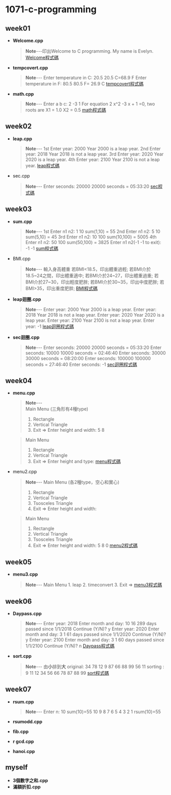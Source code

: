 # 1071-c-programming

## week01
* **Welcome.cpp**
  >**Note**---印出Welcome to C programming.
  >			 My name is Evelyn.
[Welcome程式碼](https://github.com/Evelyn05/1071-c-programming/blob/master/W01/welcome.cpp)


* **tempcovert.cpp**
  >**Note**---
  >Enter temperature in C: 20.5
  >20.5 C=68.9 F
  >Enter temperature in F: 80.5
  >80.5 F= 26.9 C
  >[tempcovert程式碼](https://github.com/Evelyn05/1071-c-programming/blob/master/W01/tempconvert.cpp)


* **math.cpp**
  > **Note**---
  > Enter a b c: 2 -3 1
  >  For equation 2 x^2 -3 x + 1 =0, two roots are 
  > X1 = 1.0 
  > X2 = 0.5
  > [math程式碼](https://github.com/Evelyn05/1071-c-programming/blob/master/W01/math.cpp)


## week02

  * **leap.cpp**
    >**Note**---
    1st
    Enter year: 2000 
    Year 2000 is a leap year.
     2nd
    Enter year: 2018 Year 
    2018 is not a leap year.
     3rd
    Enter year: 2020
    Year 2020 is a leap year.
    4th
    Enter year: 2100
    Year 2100 is not a leap year.
    [ leap程式碼](https://github.com/Evelyn05/1071-c-programming/blob/master/W02/leap.cpp)
    
  * sec.cpp
    >**Note**---
    Enter seconds: 20000 
    20000 seconds = 05:33:20
   [ sec程式碼](https://github.com/Evelyn05/1071-c-programming/blob/master/W02/sec.cpp)
     
  
## week03
  * **sum.cpp**
    >**Note**---
    1st
    Enter n1 n2: 1 10
    sum(1,10) = 55
    2nd
    Enter n1 n2: 5 10 
    sum(5,10) = 45
    3rd
    Enter n1 n2: 10 100 
    sum(10,100) = 5005 
    4th
    Enter n1 n2: 50 100 
    sum(50,100) = 3825 
    Enter n1 n2(-1 -1 to exit): -1 -1
   [ sum程式碼](https://github.com/Evelyn05/1071-c-programming/blob/master/W03/sum.cpp)  
    
  * BMI.cpp
    >**Note**---
    輸入身高體重
    若BMI<18.5，印出體重過輕;
    若BMI介於18.5~24之間，印出體重適中;
    若BMI介於24~27，印出體重過重;
    若BMI介於27~30，印出輕度肥胖;
    若BMI介於30~35，印出中度肥胖;
     若BMI>35，印出重度肥胖;
      [ BMI程式碼](https://github.com/Evelyn05/1071-c-programming/blob/master/W03/BMI.cpp)
  * **leap迴圈.cpp**
    >**Note**--- 
    Enter year: 2000 Year 
    2000 is a leap year. 
    Enter year: 2018
    Year 2018 is not a leap year. 
    Enter year: 2020
    Year 2020 is a leap year.
     Enter year: 2100 
     Year 2100 is not a leap year. 
     Enter year: -1
     [ leap迴圈程式碼](https://github.com/Evelyn05/1071-c-programming/blob/master/W03/leap%20year%E8%BF%B4%E5%9C%88.cpp)
    
  * **sec迴圈.cpp** 
    >**Note**--- 
    Enter seconds: 20000 
    20000 seconds = 05:33:20 
    Enter seconds: 10000 
    10000 seconds = 02:46:40 
    Enter seconds: 30000 
    30000 seconds = 08:20:00 
    Enter seconds: 100000 
    100000 seconds = 27:46:40 
    Enter seconds: -1
    [sec迴圈程式碼](https://github.com/Evelyn05/1071-c-programming/blob/master/W03/sec%E8%BF%B4%E5%9C%88.cpp)
  
## week04
  * **menu.cpp**
    >**Note**---   
    >Main Menu  (三角形有4種type)
    >1. Rectangle
    >2.  Vertical Triangle 
    >3. Exit 
    =>
    > Enter height and width: 5 8
    
     >Main Menu
    >1. Rectangle
    >2.  Vertical Triangle 
    >3. Exit 
    =>
    > Enter height and type: 
     [menu程式碼](https://github.com/Evelyn05/1071-c-programming/blob/master/W04/Menu.cpp)
    
  * menu2.cpp 
      >**Note**--- 
      >Main Menu (各2種type，空心和實心)
    >1. Rectangle
    >2.  Vertical Triangle 
     >3. Tsosceles Triangle
    >4. Exit 
    =>
    >  Enter height and width: 
    
    >Main Menu 
    >1. Rectangle
    >2.  Vertical Triangle 
     >3. Tsosceles Triangle
    >4. Exit
    =>
    >  Enter height and width: 5 8 0
    [menu2程式碼](https://github.com/Evelyn05/1071-c-programming/blob/master/W04/Menu2.cpp)
    
  
## week05
  * **menu3.cpp**
       >**Note**---
       Main Menu 
        1. leap
        2. timeconvert
         3. Exit
         =>
       [menu3程式碼](https://github.com/Evelyn05/1071-c-programming/blob/master/W05/Menu3.cpp)  
## week06
 * **Daypass.cpp**
     >**Note**---
     Enter year: 2018
     Enter month and day: 10 16 
     289 days passed since 1/1/2018 
     Continue (Y/N)? y 
     Enter year: 2020 
     Enter month and day: 3 1 
     61 days passed since 1/1/2020 
     Continue (Y/N)? y 
     Enter year: 2100 
     Enter month and day: 3 1 
     60 days passed since 1/1/2100
     Continue (Y/N)? n
    [Daypass程式碼](https://github.com/Evelyn05/1071-c-programming/blob/master/W06/Daypass.cpp)   
 * **sort.cpp**
   >**Note**---
   >由**小**排到**大**
   >original: 34 78 12 9 87 66 88 99 56 11
   >sorting : 9 11 12 34 56 66 78 87 88 99
   > [sort程式碼](https://github.com/Evelyn05/1071-c-programming/blob/master/W06/sort.cpp)
## week07
  * **rsum.cpp**
    >**Note**---
    Enter n: 10 
    sum(10)=55 
    10 
    9 
    8 
    7 
    6 
    5 
    4 
    3 
    2 
    1 
    rsum(10)=55
    
  * **rsumodd.cpp**
  * **fib.cpp**
  * **r gcd.cpp**
  * **hanoi.cpp**
## myself
  * **3個數字之和.cpp**
  * **滿額折扣.cpp**
<!--stackedit_data:
eyJoaXN0b3J5IjpbLTExMDQ1NDE0NTIsMzU5OTQxOTQsNTY3Mj
AzMjIsLTIxMzgxNDQ4MzQsMTUzNDEwNDg0MCwxNDI0NjUzOTk0
LDczMzQwOTc3NywxNjk5NTc5OTE0LC05MDQwNDk0MTIsLTIwNT
E0Mjk3ODEsLTMzNzk1ODg5OV19
-->